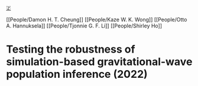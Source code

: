 [🇿](zotero://select/groups/5416120/items/PRTIIZHC)

[[People/Damon H. T. Cheung]] [[People/Kaze W. K. Wong]] [[People/Otto A. Hannuksela]] [[People/Tjonnie G. F. Li]] [[People/Shirley Ho]] 
# Testing the robustness of simulation-based gravitational-wave population inference (2022)

